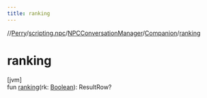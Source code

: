 ```yaml
---
title: ranking
---
```

//[Perry](../../../../index.html)/[scripting.npc](../../index.html)/[NPCConversationManager](../index.html)/[Companion](index.html)/[ranking](ranking.html)



# ranking



[jvm]\
fun [ranking](ranking.html)(rk: [Boolean](https://kotlinlang.org/api/latest/jvm/stdlib/kotlin/-boolean/index.html)): ResultRow?




